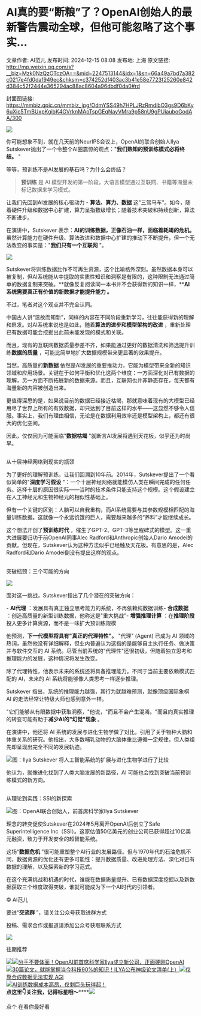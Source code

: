 # AI真的要“断粮”了？OpenAI创始人的最新警告震动全球，但他可能忽略了这个事实...

文章作者: AI范儿
发布时间: 2024-12-15 08:08
发布地: 上海
原文链接: http://mp.weixin.qq.com/s?__biz=Mzk0NzQzOTczOA==&mid=2247513144&idx=1&sn=66a49a7bd7a382c0217e4fd0daf949ec&chksm=c374252df403ac3b41e58e7723f25260e842d384c52f2444e365294ac88ac8604a96dbdf0da0#rd

封面图链接: https://mmbiz.qpic.cn/mmbiz_jpg/OdmYSS49h7HPLJRzRmdibO3gs9D6bKy6uXic5TmBUxpKgibK4GVrknMAoTspGEqNayVMra9p58nU9gPUiauboGodAA/300

![](https://mmbiz.qpic.cn/mmbiz_jpg/OdmYSS49h7HPLJRzRmdibO3gs9D6bKy6uXcqorMl4bRMeeBrKwUTD47fSQIP5X887uxGsHVhzs0Gkh9Zk4AiaPxA/640?wx_fmt=jpeg&from=appmsg)

你可能想象不到，就在几天前的NeurIPS会议上，OpenAI的联合创始人Ilya
Sutskever抛出了一个令整个AI圈震惊的观点："**我们熟知的预训练模式必将终结。** "

等等，预训练不是AI发展的基石吗？为什么会终结？

> **预训练** 是 AI 模型开发的第一阶段，大语言模型通过互联网、书籍等海量未标记数据来学习模式。

让我们先回到AI发展的核心驱动力 - **算法、算力、数据**
这"三驾马车"。如今，随着硬件升级和数据中心扩建，算力呈指数级增长；随着技术突破和持续创新，算法不断进步。‍

在演讲中，Sutskever 表示：**AI的训练数据，正像石油一样，面临着耗竭的危机。**
虽然计算能力在硬件升级、算法改进和数据中心扩建的推动下不断提升，但一个无法改变的事实是："**我们只有一个互联网** "。

![](https://mmbiz.qpic.cn/mmbiz_jpg/OdmYSS49h7HPLJRzRmdibO3gs9D6bKy6uX0xpVYzbUQeMSnJpibP7veCpzIC38SG3Xa9dO6Q0VTpJEsbEViaiaJ8lw/640?wx_fmt=jpeg&from=appmsg)

Sutskever将训练数据比作不可再生资源，这个比喻格外深刻。虽然数据本身可以被复制，但AI系统能从中提取的实质性知识和洞察是有限的，这种限制无法通过简单的数据复制来突破。**就像反复阅读同一本书并不会获得新的知识一样，****AI系统需要真正有价值的新数据才能提升能力
。**

不过，笔者对这个观点并不完全认同。

中国古人讲“温故而知新”，同样的内容在不同阶段重新学习，往往能获得新的理解和启发。对AI系统来说也是如此，随着**算法的进步和模型架构的改进**
，重新处理已有数据可能会挖掘出此前未能发现的模式和关联。

而且，现有的互联网数据质量参差不齐，如果能通过更好的数据清洗和筛选提升训练**数据的质量** ，可能比简单地扩大数据规模带来更显著的效果提升。

当然，高质量的**新数据**
依然是AI发展的重要推动力，它能为模型带来全新的知识领域和应用场景。关键在于如何平衡和优化这两个维度：一方面深化对已有数据的理解，另一方面不断拓展新的数据来源。而且，互联网也并非静态存在，每天都有海量新的内容被创造出来。

更值得深思的是，如果说目前的数据已经接近枯竭，那就意味着现有的大模型已经用尽了世界上所有的有效数据，却只达到了目前这样的水平——这显然不够令人信服。事实上，我们有理由相信，无论是在数据利用效率还是模型架构上，都还有很大的优化空间。

因此，仅仅因为可能面临"**数据枯竭** "就断言AI发展将遇到天花板，似乎还为时尚早。

##

从十层神经网络到现实的瓶颈

为了更好的理解预训练，让我们回溯到10年前。2014年，Sutskever提出了一个看似简单的"**深度学习假设**
"：一个十层神经网络就能模仿人类在瞬间完成的任何任务。选择十层的原因很实际——当时的技术条件只能支持这个规模。这个假设建立在人工神经元和生物神经元的相似性基础上。

但有一个关键的区别：人脑可以自我重构，而AI系统需要与其参数规模相匹配的海量训练数据。这就像一个永远饥饿的巨人，需要越来越多的“养料”才能继续成长。

这个想法开创了**预训练时代** ，催生了GPT-2、GPT-3等里程碑式的模型。这一重大进展要归功于前OpenAI同事Alec
Radford和Anthropic创始人Dario Amodei的贡献。但现在，Sutskever认为这种方法似乎已经触及天花板。有意思的是，Alec
Radford和Dario Amodei倒没有提出这样的观点。

##

突破瓶颈：三个可能的方向

![](https://mmbiz.qpic.cn/mmbiz_png/OdmYSS49h7HPLJRzRmdibO3gs9D6bKy6uE5nRUZCKXDspupQUzJdPVwLWz8rPwLoBnKRuukia5ibLxoIfxDfrzYmQ/640?&wx_fmt=png)

面对这一挑战，Sutskever指出了几个潜在的突破方向：

\- **AI代理** ：发展具有真正独立思考能力的系统，不再依赖纯数据训练\- **合成数据** ：创造高质量的新型训练数据，他称这是"重大挑战"\-
**增强推理计算** ：在**推理阶段** 投入更多计算资源，而不是一味扩大预训练规模

他预测，**下一代模型将具有"真正的代理特性"。** "代理" (Agent) 已成为 AI
领域的热词，虽然他没有详细解释，但业内普遍认为这指的是能够自主执行任务、做决策并与软件交互的 AI
系统。尽管当前系统的"代理性"还很初级，但随着独立思考和推理能力的发展，这种情况将发生改变。

除了代理特性，他表示未来的系统还将具备推理能力。不同于当前主要依赖模式匹配的 AI，未来的 AI 系统将能够像人类思考一样逐步推理。

Sutskever 指出，系统的推理能力越强，其行为就越难预测，就像顶级国际象棋 AI 的走法经常让特级大师也感到意外一样。

"它们能够从有限数据中获取洞察，"他说，"而且不会产生混淆。"而且向真实推理的转变可能有助于**减少AI的"幻觉"现象** 。

在演讲中，他还将 AI
系统的发展与进化生物学做了对比，引用了关于物种大脑和体重关系的研究。他指出，大多数哺乳动物的大脑体重比遵循一定规律，但人类祖先却呈现出完全不同的发展轨迹。

![](https://mmbiz.qpic.cn/mmbiz_jpg/OdmYSS49h7HPLJRzRmdibO3gs9D6bKy6uP71OjeBJphGvrHedMaFTeI8WEhjO3EPa3fkibWB2PLOr5ia2Ir5eHyXw/640?wx_fmt=jpeg&from=appmsg)图：Ilya
Sutskever 将人工智能系统的扩展与进化生物学进行了比较

他认为，就像进化找到了人类大脑发展的新路径，AI 可能也会找到突破当前预训练模式的新方向。

##

从理论到实践：SSI的新探索

![](https://mmbiz.qpic.cn/mmbiz_jpg/OdmYSS49h7HPLJRzRmdibO3gs9D6bKy6uvNZauJ00eMImGSMo1bjMdFKicR8aNVgotpUPwGyPFbjicANhc4EFvK5A/640?wx_fmt=jpeg&from=appmsg)图：OpenAI联合创始人，前首席科学家Ilya
Sutskever

理念的转变促使Sutskever在2024年5月离开OpenAI后创立了Safe Superintelligence
Inc（SSI）。这家估值50亿美元的创业公司已获得超过10亿美元融资，致力于开发安全的超智能系统。

这场“**数据危机**
”很可能重塑整个AI行业的发展路径。但与1970年代的石油危机不同，数据资源的优化还有更多可能性：提升数据质量、改进处理方法、深化对已有数据的理解，以及探索新的学习范式。

在这个充满挑战和机遇的时代，谁能在数据质量提升、已有数据深度挖掘以及新数据获取三个维度取得突破，谁就可能成为下一个AI时代的引领者。

© AI范儿

要进“**交流群** ”，请关注公众号获取进群方式  

投稿、需求合作或报道请添加公众号获取联系方式

  

![](https://mmbiz.qpic.cn/mmbiz_png/jQ6ug9koOG1xmSfTsV5G7Esfx2kLWrCf3lKiaRqFlcW7hpcbNMe6olqW5xS5bian0jeXVKBRymmDId2tFVT30Law/640?wx_fmt=png)

往期推荐

![](https://mmbiz.qpic.cn/mmbiz_png/dn7MoMtZsWwI0fyvNnc5tekZfIoHf3A7gEgeI06O7dJOQzCGdos3ImQaJAbzkPkuk88ulibbtBXCdgicvZ8ezPYQ/640?wx_fmt=png)[![](https://mmbiz.qpic.cn/mmbiz_jpg/OdmYSS49h7EatiakgD7dJOuRhEVn45WcEtFB6nvXge1lJxAdHb2NFBZ0tCoOfVU3ibfod5VPOkRcZhH5smoF5pvA/640?wx_fmt=jpeg)分手不要体面！OpenAI前首席科学家Ilya成立新公司，正面硬刚OpenAI](https://mp.weixin.qq.com/s?__biz=Mzk0NzQzOTczOA==&mid=2247508889&idx=1&sn=19e451725012465e1049e18b7705601a&scene=21#wechat_redirect)  
[![](https://mmbiz.qpic.cn/mmbiz_jpg/OdmYSS49h7ETArdibsXjcsjZTmHia05hDlu4F3AdZficzk0zsvmwr57OSVJlmH3XoDqKiblkKBjeru1icAwodPZeNew/640?wx_fmt=jpeg)30篇论文，就能掌握当今科技90%的知识！ILYA公布神级论文清单(上）](https://mp.weixin.qq.com/s?__biz=Mzk0NzQzOTczOA==&mid=2247507514&idx=3&sn=6f90564bb8a07f39d360aec1968e6b14&scene=21#wechat_redirect)[![](https://mmbiz.qpic.cn/mmbiz_jpg/OdmYSS49h7GpKTbr01je1qYCBLzM6nZiakZyhDRLCkoWQ78JbF6Ze0VwNv6FYv8Fe7CyrQ84RFK8z1zbb03XevQ/640?wx_fmt=jpeg)仅靠合成数据无法实现
AGI](https://mp.weixin.qq.com/s?__biz=Mzk0NzQzOTczOA==&mid=2247500845&idx=1&sn=fdcbf45ead572be309b8171d81d28b25&scene=21#wechat_redirect)  
[![](https://mmbiz.qpic.cn/mmbiz_jpg/OdmYSS49h7EdOIBsXFppnIthkLOILiayV5LmrnSwk9TFOsXJq0EGOzZcYTpCbAwaQjRH549jm8GCZw0fQIr8sIQ/640?wx_fmt=jpeg)AI训练数据成本高昂，仅剩巨头玩得起！](https://mp.weixin.qq.com/s?__biz=Mzk0NzQzOTczOA==&mid=2247508572&idx=2&sn=71fd8999103a833b6fe14db8a21f5b4b&scene=21#wechat_redirect)  
**点这里👇关注我，记得标星哦～******![](https://mmbiz.qpic.cn/mmbiz_png/7mYNibgIry73PaOOvZMtx3j0HKkjnhoMSynVaJVict8XuLgbe9MibOKdd6jcIw8qnWMic8Vw3ylviaxOLlvauFht3Gw/640?from=appmsg&wx_fmt=png)

点个 在看你最好看

  

